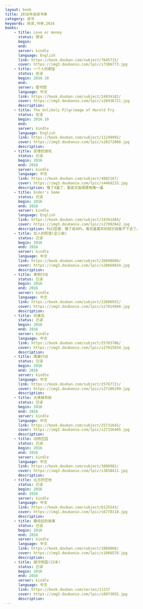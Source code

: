 ```yaml
---
layout: book
title: 2016年阅读书单
category: 读书
keywords: 阅读,书单,2016
books: 
    - title: Love or money
      status: 想读
      begin: 
      end:
      server: kindle
      language: English
      link: https://book.douban.com/subject/7645715/
      cover: https://img3.doubanio.com/lpic/s7306773.jpg
    - title: 一个人的朝圣
      status: 在读
      begin: 2016.10 
      end:
      server: 图书馆
      language: 中文
      link: https://book.douban.com/subject/24934182/         
      cover: https://img3.doubanio.com/lpic/s26936721.jpg      
      description: 
    - title: The Unlikely Pilgrimage of Harold Fry
      status: 在读
      begin: 2016.10 
      end:
      server: kindle
      language: English
      link: https://book.douban.com/subject/11249992/
      cover: https://img3.doubanio.com/lpic/s28272060.jpg
      description: 
    - title: 安德的游戏
      status: 已读
      begin: 2016 
      end: 2016
      server: kindle
      language: 中文
      link: https://book.douban.com/subject/4882167/
      cover: https://img3.doubanio.com/lpic/s4468233.jpg
      description: 撸了4遍了，看英文版顺便再撸一遍
    - title: Ender's Game
      status: 已读
      begin: 2016 
      end: 2016
      server: kindle
      language: English
      link: https://book.douban.com/subject/24391484/
      cover: https://img3.doubanio.com/lpic/s27092842.jpg
      description: 科幻启蒙，撸了前40%，看完最喜欢的部分就看不下去了。
    - title: 巨人的陨落(全三册)
      status: 已读
      begin: 2016 
      end: 2016
      server: kindle
      language: 中文
      link: https://book.douban.com/subject/26698660/
      cover: https://img3.doubanio.com/lpic/s28668834.jpg
      description: 
    - title: 寒鸦行动
      status: 已读
      begin: 2016 
      end: 2016
      server: kindle
      language: 中文
      link: https://book.douban.com/subject/22606931/
      cover: https://img3.doubanio.com/lpic/s27014940.jpg
      description:
    - title: 风暴岛
      status: 已读
      begin: 2016 
      end: 2016
      server: kindle
      language: 中文
      link: https://book.douban.com/subject/25703706/
      cover: https://img3.doubanio.com/lpic/s27015834.jpg
      description:
    - title: 鹰翼行动
      status: 已读
      begin: 2016 
      end: 2016
      server: kindle
      language: 中文
      link: https://book.douban.com/subject/25787721/
      cover: https://img1.doubanio.com/lpic/s27186299.jpg
      description:
    - title: 大黄蜂奇航
      status: 已读
      begin: 2016 
      end: 2016
      server: kindle
      language: 中文
      link: https://book.douban.com/subject/25731642/
      cover: https://img3.doubanio.com/lpic/s27156405.jpg
      description:
    - title: 动物庄园
      status: 已读
      begin: 2016 
      end: 2016
      server: kindle
      language: 中文
      link: https://book.douban.com/subject/3808982/
      cover: https://img3.doubanio.com/lpic/s3858411.jpg
      description:
    - title: 北方的空地
      status: 已读
      begin: 2016 
      end: 2016
      server: kindle
      language: 中文
      link: https://book.douban.com/subject/6125543/
      cover: https://img1.doubanio.com/lpic/s6778118.jpg
      description:
    - title: 撒哈拉的故事
      status: 已读
      begin: 2016 
      end: 2016
      server: kindle
      language: 中文
      link: https://book.douban.com/subject/1060068/
      cover: https://img3.doubanio.com/lpic/s1066570.jpg
      description:
    - title: 银河帝国(15本)
      status: 已读
      begin: 2016 
      end: 2016
      server: kindle
      language: 中文
      link: https://book.douban.com/series/11237
      cover: https://img3.doubanio.com/lpic/s8973055.jpg
      description:  
---
```





     
  